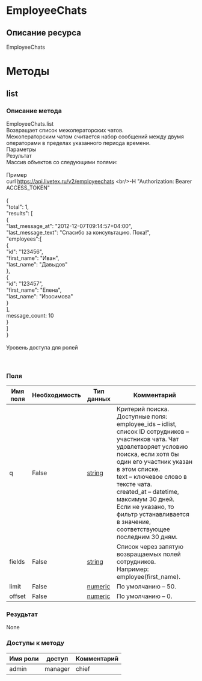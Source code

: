 
# EmployeeChats

## Описание ресурса
EmployeeChats<br/>
# Методы

## list

### Описание метода
EmployeeChats.list<br/>Возвращает список межоператорских чатов.<br/>Межоператорским чатом считается набор сообщений между двумя операторами в пределах указанного периода времени.<br/>Параметры<br/>Результат<br/>Массив объектов со следующими полями:<br/><br/>Пример<br/>curl https://api.livetex.ru/v2/employeechats \<br/>-H "Authorization: Bearer ACCESS_TOKEN"<br/><br/>{<br/>    "total": 1,<br/>    "results": [<br/>        {<br/>            "last_message_at": "2012-12-07T09:14:57+04:00",<br/>            "last_message_text": "Спасибо за консультацию. Пока!",<br/>            "employees":[<br/>                {<br/>                    "id": "123456",<br/>                    "first_name": "Иван",<br/>                    "last_name": "Давыдов"<br/>                },<br/>                {<br/>                    "id": "123457",<br/>                    "first_name": "Елена",<br/>                    "last_name": "Изосимова"<br/>                }<br/>            ],<br/>            message_count: 10<br/>        }<br/>    ]<br/>}<br/><br/>Уровень доступа для ролей<br/><br/><br/>
### Поля

| Имя поля | Необходимость | Тип данных | Комментарий |
|---|---|---|---|
|q|False|[string](/docs/types/string.md)|Критерий поиска.<br/>Доступные поля:<br/>employee_ids – idlist, список ID сотрудников – участников чата. Чат удовлетворяет условию поиска, если хотя бы один его участник указан в этом списке.<br/>text – ключевое слово в тексте чата.<br/>created_at – datetime, максимум 30 дней.<br/>Если не указано, то фильтр устанавливается в значение, соответствующее последним 30 дням.<br/>|
|fields|False|[string](/docs/types/string.md)|Список через запятую возвращаемых полей сотрудников.<br/>Например: employee(first_name).<br/>|
|limit|False|[numeric](/docs/types/numeric.md)|По умолчанию – 50.<br/>|
|offset|False|[numeric](/docs/types/numeric.md)|По умолчанию – 0.<br/>|

### Резудьтат
None
### Доступы к методу

| Имя роли | доступ | Комментарий |
|---|---|---|
|admin|manager|chief|chief_partner|operator|admin_partner